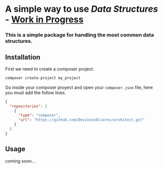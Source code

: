 # A simple way to use _**Data Structures**_ - <u>Work in Progress</u>

### This is a simple package for handling the most common data structures.

## Installation

First we need to create a composer project.

```sh
composer create-project my_project
```

Go inside your composer proyect and open your `composer.json` file, here you must add the follow lines.

```json
{
  "repositories": [
    {
      "type": "composer",
      "url": "https://github.com/DevinsonAlvarez/architect.git"
    }
  ]
}
```

## Usage

coming soon...